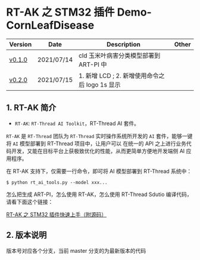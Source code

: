 # RT-AK 之 STM32 插件 Demo-CornLeafDisease 
| Version                                                      | Date       | Description                                    | Other |
| ------------------------------------------------------------ | ---------- | ---------------------------------------------- | ----- |
| [v0.1.0](https://git.rt-thread.com/ai_project_shuttle/art-pi_cornleafdisease/-/tree/v0.1.0) | 2021/07/14 | cld 玉米叶病害分类模型部署到 ART-PI 中         |       |
| [v0.2.0](https://git.rt-thread.com/ai_project_shuttle/art-pi_cornleafdisease/-/tree/v0.2.0) | 2021/07/15 | 1. 新增 LCD ; 2. 新增使用命令之后 logo 1s 显示 |       |

## 1. RT-AK 简介

- `RT-AK`: `RT-Thread AI Toolkit`，RT-Thread AI 套件。

`RT-AK` 是 `RT-Thread` 团队为 `RT-Thread` 实时操作系统所开发的 `AI` 套件，能够一键将 `AI` 模型部署到 RT-Thread 项目中，让用户可以 在统一的 API 之上进行业务代码开发，又能在目标平台上获极致优化的性能，从而更简单方便地开发端侧 AI 应用程序。

在 RT-AK 支持下，仅需要一行命令，即可将 AI 模型部署到 RT-Thread 系统中：

```
$ python rt_ai_tools.py --model xxx...
```

怎么把生成 ART-PI，怎么使用 RT-AK，怎么使用 RT-Thread Sdutio 编译代码，请看下面这个链接：

[RT-AK 之 STM32 插件快速上手（附源码）](https://blog.csdn.net/weixin_37598106/article/details/118520343)

## 2. 版本说明

版本号对应各个分支，当前 master 分支的为最新版本的代码
